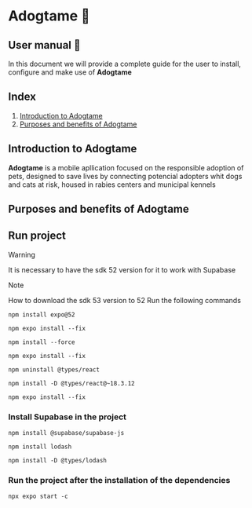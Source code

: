 # Adogtame :feet:
## User manual :book:
In this document we will provide a complete guide for the user to install, configure and make use of **Adogtame**

## Index
1. [Introduction to Adogtame](#introduction-to-adogtame)
2. [Purposes and benefits of Adogtame](#purposes-and-benefits-of-adogtame)

## Introduction to Adogtame 
**Adogtame** is a mobile apllication focused on the responsible adoption of pets, designed to save lives by connecting potencial adopters whit dogs and cats at risk, housed in rabies centers and municipal kennels

## Purposes and benefits of Adogtame

## Run project
>[!WARNING]
>It is necessary to have the sdk 52 version for it to work with Supabase

>[!NOTE]
>How to download the sdk 53 version to 52
    Run the following commands

``npm install expo@52`` 

``npm expo install --fix``

``npm install --force``

``npm expo install --fix``

``npm uninstall @types/react``

``npm install -D @types/react@~18.3.12``

``npm expo install --fix`` 

### Install Supabase in the project
 ``npm install @supabase/supabase-js``

``npm install lodash``

``npm install -D @types/lodash``

### Run the project after the installation of the dependencies
``npx expo start -c``